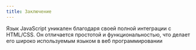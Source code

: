 ```yaml
---
title: Заключение
---
```


Язык JavaScript уникален благодаря своей полной интеграции с HTML/CSS. Он отличается простотой и функциональностью, что делает его широко используемым языком в веб программировании 
